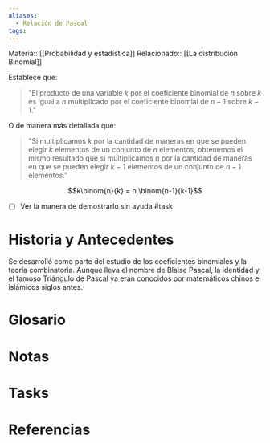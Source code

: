```yaml
---
aliases:
  - Relación de Pascal
tags:
---
```

Materia:: [[Probabilidad y estadística]]
Relacionado:: [[La distribución Binomial]]

Establece que: 

> "El producto de una variable $k$ por el coeficiente binomial de $n$ sobre $k$ es igual a $n$ multiplicado por el coeficiente binomial de $n−1$ sobre $k−1$."

O de manera más detallada que: 

> "Si multiplicamos $k$ por la cantidad de maneras en que se pueden elegir $k$ elementos de un conjunto de $n$ elementos, obtenemos el mismo resultado que si multiplicamos $n$ por la cantidad de maneras en que se pueden elegir $k−1$ elementos de un conjunto de $n−1$ elementos."

$$k\binom{n}{k} = n \binom{n-1}{k-1}$$
- [ ] Ver la manera de demostrarlo sin ayuda #task 

# Historia y Antecedentes 
Se desarrolló como parte del estudio de los coeficientes binomiales y la teoría combinatoria. Aunque lleva el nombre de Blaise Pascal, la identidad y el famoso Triángulo de Pascal ya eran conocidos por matemáticos chinos e islámicos siglos antes. 
# Glosario

# Notas 

# Tasks

# Referencias 
